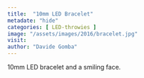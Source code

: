 ```yaml
---
title:  "10mm LED Bracelet"
metadate: "hide"
categories: [ LED-throwies ]
image: "/assets/images/2016/bracelet.jpg"
visit: 
author: "Davide Gomba"
---
```


10mm LED bracelet and a smiling face.  
